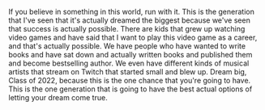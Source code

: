  If you believe in something in this world, run with it. This is the generation that I've seen that it's actually dreamed the biggest because we've seen that success is actually possible. There are kids that grew up watching video games and have said that I want to play this video game as a career, and that's actually possible. We have people who have wanted to write books and have sat down and actually written books and published them and become bestselling author. We even have different kinds of musical artists that stream on Twitch that started small and blew up. Dream big, Class of 2022, because this is the one chance that you're going to have. This is the one generation that is going to have the best actual options of letting your dream come true.
